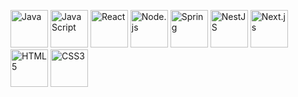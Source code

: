 
<p align="left">
  <img src="https://cdn.jsdelivr.net/gh/devicons/devicon@latest/icons/java/java-plain-wordmark.svg" alt="Java" width="60" height="60"/>
  <img src="https://cdn.jsdelivr.net/gh/devicons/devicon@latest/icons/javascript/javascript-original.svg" alt="JavaScript" width="60" height="60"/>
  <img src="https://cdn.jsdelivr.net/gh/devicons/devicon@latest/icons/react/react-original-wordmark.svg" alt="React" width="60" height="60"/>
  <img src="https://cdn.jsdelivr.net/gh/devicons/devicon@latest/icons/nodejs/nodejs-original-wordmark.svg" alt="Node.js" width="60" height="60"/>
  <img src="https://cdn.jsdelivr.net/gh/devicons/devicon@latest/icons/spring/spring-original-wordmark.svg" alt="Spring" width="60" height="60"/>
  <img src="https://cdn.jsdelivr.net/gh/devicons/devicon@latest/icons/nestjs/nestjs-original.svg" alt="NestJS" width="60" height="60"/>
  <img src="https://cdn.jsdelivr.net/gh/devicons/devicon@latest/icons/nextjs/nextjs-original.svg" alt="Next.js" width="60" height="60"/>
  <img src="https://cdn.jsdelivr.net/gh/devicons/devicon@latest/icons/html5/html5-original.svg" alt="HTML5" width="60" height="60"/>
  <img src="https://cdn.jsdelivr.net/gh/devicons/devicon@latest/icons/css3/css3-original.svg" alt="CSS3" width="60" height="60"/>
</p>
